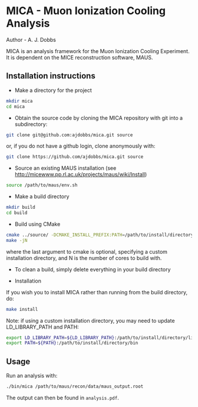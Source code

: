 # MICA - Muon Ionization Cooling Analysis

Author - A. J. Dobbs

MICA is an analysis framework for the Muon Ionization Cooling Experiment. It is dependent on the MICE reconstruction software, MAUS.

## Installation instructions


* Make a directory for the project

```bash
mkdir mica
cd mica
```

* Obtain the source code by cloning the MICA repository with git into a subdirectory:

```bash
git clone git@github.com:ajdobbs/mica.git source
```

or, if you do not have a github login, clone anonymously with:

```bash
git clone https://github.com/ajdobbs/mica.git source
```

* Source an existing MAUS installation (see http://micewww.pp.rl.ac.uk/projects/maus/wiki/Install)

```bash
source /path/to/maus/env.sh
```

* Make a build directory

```bash
mkdir build
cd build
```

* Build using CMake

```bash
cmake ../source/ -DCMAKE_INSTALL_PREFIX:PATH=/path/to/install/directory
make -jN
```

where the last argument to cmake is optional, specifying a custom installation directory, and N is the
number of cores to build with.

* To clean a build, simply delete everything in your build directory

* Installation

If you wish you to install MICA rather than running from the build directory, do:

```bash
make install
```

Note: if using a custom installation directory, you may need to update LD_LIBRARY_PATH and PATH:

```bash
export LD_LIBRARY_PATH=${LD_LIBRARY_PATH}:/path/to/install/directory/lib
export PATH=${PATH}:/path/to/install/directory/bin
```

## Usage

Run an analysis with:

```bash
./bin/mica /path/to/maus/recon/data/maus_output.root
```

The output can then be found in ```analysis.pdf```.
